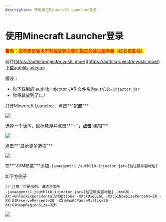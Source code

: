 ```yaml
---
description: 使用原生Minecraft Launcher登录
---
```


# 使用Minecraft Launcher登录

<mark style="color:red;">**警告：这将使该版本所有验证转向我们指定的验证服务器（红石皮肤站）**</mark>

前往[https://authlib-injector.yushi.moe/](https://authlib-injector.yushi.moe/)下载authlib-injector

假设：

* 你下载到的 authlib-injector JAR 文件名为`authlib-injector.jar`
* 你将其放到了`C:/`

打开Minecraft Launcher，点击**“配置”**

![](../../../.gitbook/assets/AO21\_\[2X1YNP\~L65ISM3\`B0.png)

选择一个版本，鼠标悬浮并点击**“···”**，点击**“编辑”**

![](../../../.gitbook/assets/GTC{CKU38PQ\)5\(3AD2{G16Q.png)

点击**“显示更多选项”**

![](../../../.gitbook/assets/UO{K\(T1K48\`@%Y\[G\[AP\_CSI.png)

在**“JVM参数”**添加`-javaagent:C:/authlib-injector.jar={验证服务器地址}`

如下方例子

```
// 注意：只是示例，请结合实际
-javaagent:C:/authlib-injector.jar={验证服务器地址} -Xmx2G -XX:+UnlockExperimentalVMOptions -XX:+UseG1GC -XX:G1NewSizePercent=20 -XX:G1ReservePercent=20 -XX:MaxGCPauseMillis=50 -XX:G1HeapRegionSize=32M
```

![](../../../.gitbook/assets/5D\_8JR2RP%X\_\`]28\~1\[$6RE.png)
